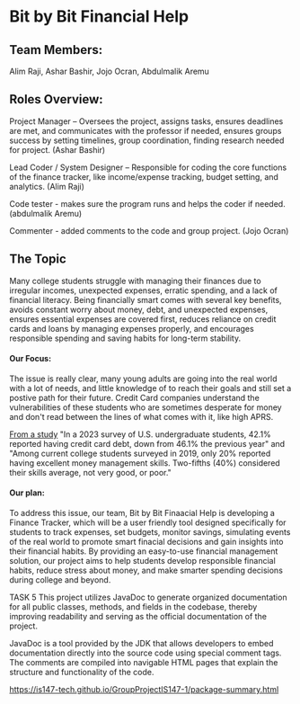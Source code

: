 # Bit by Bit Financial Help

## Team Members: 
Alim Raji, Ashar Bashir, Jojo Ocran, Abdulmalik Aremu 

## Roles Overview:
Project Manager – Oversees the project, assigns tasks, ensures deadlines are met, and communicates with the professor if needed, ensures groups success by setting timelines, group coordination, finding research needed for project. (Ashar Bashir)

Lead Coder / System Designer  – Responsible for coding the core functions of the finance tracker, like income/expense tracking, budget setting, and analytics.  (Alim Raji) 

Code tester - makes sure the program runs and helps the coder if needed. (abdulmalik Aremu)

Commenter - added comments to the code and group project. (Jojo Ocran)
## The Topic

Many college students struggle with managing their finances due to irregular incomes, unexpected expenses, erratic spending, and a lack of financial literacy. Being financially smart comes with several key benefits, avoids constant worry about money, debt, and unexpected expenses, ensures essential expenses are covered first, reduces reliance on credit cards and loans by managing expenses properly, and encourages responsible spending and saving habits for long-term stability.

#### Our Focus: 
The issue is really clear, many young adults are going into the real world with a lot of needs, and little knowledge of to reach their goals and still set a postive path for their future. Credit Card companies understand the vulnerabilities of these students who are sometimes desperate for money and don't read between the lines of what comes with it, like high APRS. 

[From a study](https://www.cardrates.com/news/student-credit-card-debt-statistics/)
"In a 2023 survey of U.S. undergraduate students, 42.1% reported having credit card debt, down from 46.1% the previous year" and "Among current college students surveyed in 2019, only 20% reported having excellent money management skills. Two-fifths (40%) considered their skills average, not very good, or poor." 

#### Our plan: 
To address this issue, our team, Bit by Bit Finaacial Help is developing a Finance Tracker, which will be a user friendly tool designed specifically for students to track expenses, set budgets, monitor savings, simulating events of the real world to promote smart finacial decisions and gain insights into their financial habits. By providing an easy-to-use financial management solution, our project aims to help students develop responsible financial habits, reduce stress about money, and make smarter spending decisions during college and beyond. 

TASK 5
This project utilizes JavaDoc to generate organized documentation for all public classes, methods, and fields in the codebase, thereby improving readability and serving as the official documentation of the project.

JavaDoc is a tool provided by the JDK that allows developers to embed documentation directly into the source code using special comment tags. The comments are compiled into navigable HTML pages that explain the structure and functionality of the code.

https://is147-tech.github.io/GroupProjectIS147-1/package-summary.html
